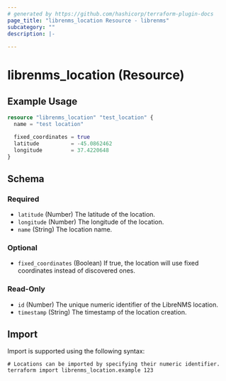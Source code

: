 ```yaml
---
# generated by https://github.com/hashicorp/terraform-plugin-docs
page_title: "librenms_location Resource - librenms"
subcategory: ""
description: |-
  
---
```


# librenms_location (Resource)



## Example Usage

```terraform
resource "librenms_location" "test_location" {
  name = "test location"

  fixed_coordinates = true
  latitude          = -45.0862462
  longitude         = 37.4220648
}
```

<!-- schema generated by tfplugindocs -->
## Schema

### Required

- `latitude` (Number) The latitude of the location.
- `longitude` (Number) The longitude of the location.
- `name` (String) The location name.

### Optional

- `fixed_coordinates` (Boolean) If true, the location will use fixed coordinates instead of discovered ones.

### Read-Only

- `id` (Number) The unique numeric identifier of the LibreNMS location.
- `timestamp` (String) The timestamp of the location creation.

## Import

Import is supported using the following syntax:

```shell
# Locations can be imported by specifying their numeric identifier.
terraform import librenms_location.example 123
```
